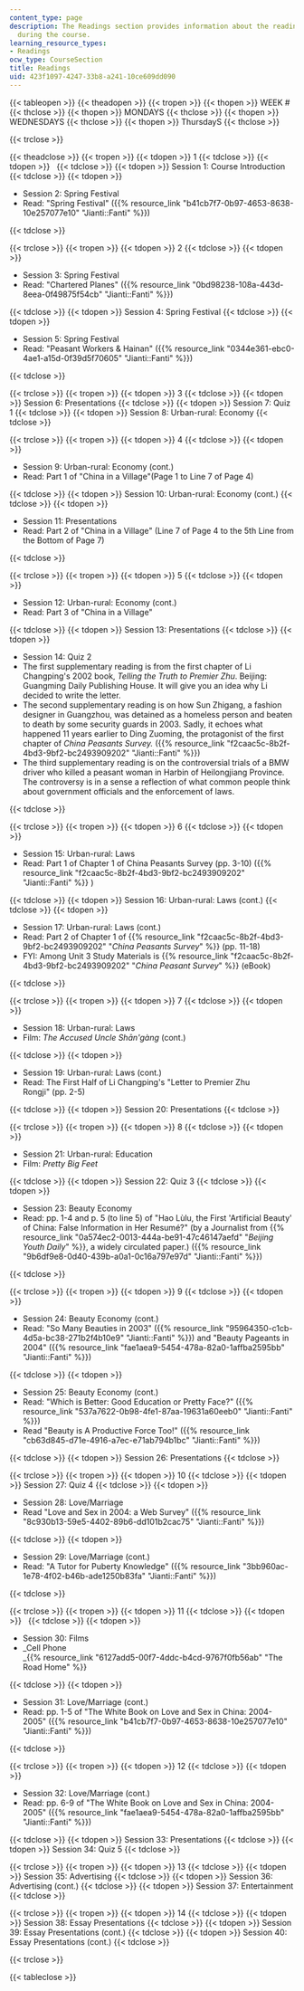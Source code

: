 ```yaml
---
content_type: page
description: The Readings section provides information about the readings assigned
  during the course.
learning_resource_types:
- Readings
ocw_type: CourseSection
title: Readings
uid: 423f1097-4247-33b8-a241-10ce609dd090
---
```


{{< tableopen >}}
{{< theadopen >}}
{{< tropen >}}
{{< thopen >}}
WEEK #
{{< thclose >}}
{{< thopen >}}
MONDAYS
{{< thclose >}}
{{< thopen >}}
WEDNESDAYS
{{< thclose >}}
{{< thopen >}}
ThursdayS
{{< thclose >}}

{{< trclose >}}

{{< theadclose >}}
{{< tropen >}}
{{< tdopen >}}
1
{{< tdclose >}}
{{< tdopen >}}
 
{{< tdclose >}}
{{< tdopen >}}
Session 1: Course Introduction
{{< tdclose >}}
{{< tdopen >}}


*   Session 2: Spring Festival
*   Read: "Spring Festival" ({{% resource_link "b41cb7f7-0b97-4653-8638-10e257077e10" "Jianti::Fanti" %}})


{{< tdclose >}}

{{< trclose >}}
{{< tropen >}}
{{< tdopen >}}
2
{{< tdclose >}}
{{< tdopen >}}


*   Session 3: Spring Festival
*   Read: "Chartered Planes" ({{% resource_link "0bd98238-108a-443d-8eea-0f49875f54cb" "Jianti::Fanti" %}})


{{< tdclose >}}
{{< tdopen >}}
Session 4: Spring Festival
{{< tdclose >}}
{{< tdopen >}}


*   Session 5: Spring Festival
*   Read: "Peasant Workers & Hainan" ({{% resource_link "0344e361-ebc0-4ae1-a15d-0f39d5f70605" "Jianti::Fanti" %}})


{{< tdclose >}}

{{< trclose >}}
{{< tropen >}}
{{< tdopen >}}
3
{{< tdclose >}}
{{< tdopen >}}
Session 6: Presentations
{{< tdclose >}}
{{< tdopen >}}
Session 7: Quiz 1
{{< tdclose >}}
{{< tdopen >}}
Session 8: Urban-rural: Economy
{{< tdclose >}}

{{< trclose >}}
{{< tropen >}}
{{< tdopen >}}
4
{{< tdclose >}}
{{< tdopen >}}


*   Session 9: Urban-rural: Economy (cont.)
*   Read: Part 1 of "China in a Village"(Page 1 to Line 7 of Page 4)


{{< tdclose >}}
{{< tdopen >}}
Session 10: Urban-rural: Economy (cont.)
{{< tdclose >}}
{{< tdopen >}}


*   Session 11: Presentations
*   Read: Part 2 of "China in a Village" (Line 7 of Page 4 to the 5th Line from the Bottom of Page 7)


{{< tdclose >}}

{{< trclose >}}
{{< tropen >}}
{{< tdopen >}}
5
{{< tdclose >}}
{{< tdopen >}}


*   Session 12: Urban-rural: Economy (cont.)
*   Read: Part 3 of "China in a Village"


{{< tdclose >}}
{{< tdopen >}}
Session 13: Presentations
{{< tdclose >}}
{{< tdopen >}}


*   Session 14: Quiz 2
*   The first supplementary reading is from the first chapter of Li Changping's 2002 book, _Telling the Truth to Premier Zhu_. Beijing: Guangming Daily Publishing House. It will give you an idea why Li decided to write the letter.
*   The second supplementary reading is on how Sun Zhigang, a fashion designer in Guangzhou, was detained as a homeless person and beaten to death by some security guards in 2003. Sadly, it echoes what happened 11 years earlier to Ding Zuoming, the protagonist of the first chapter of _China Peasants Survey._ ({{% resource_link "f2caac5c-8b2f-4bd3-9bf2-bc2493909202" "Jianti::Fanti" %}})
*   The third supplementary reading is on the controversial trials of a BMW driver who killed a peasant woman in Harbin of Heilongjiang Province. The controversy is in a sense a reflection of what common people think about government officials and the enforcement of laws.


{{< tdclose >}}

{{< trclose >}}
{{< tropen >}}
{{< tdopen >}}
6
{{< tdclose >}}
{{< tdopen >}}


*   Session 15: Urban-rural: Laws
*   Read: Part 1 of Chapter 1 of China Peasants Survey (pp. 3-10) ({{% resource_link "f2caac5c-8b2f-4bd3-9bf2-bc2493909202" "Jianti::Fanti" %}} )


{{< tdclose >}}
{{< tdopen >}}
Session 16: Urban-rural: Laws (cont.)
{{< tdclose >}}
{{< tdopen >}}


*   Session 17: Urban-rural: Laws (cont.)
*   Read: Part 2 of Chapter 1 of {{% resource_link "f2caac5c-8b2f-4bd3-9bf2-bc2493909202" "_China Peasants Survey_" %}} (pp. 11-18)
*   FYI: Among Unit 3 Study Materials is {{% resource_link "f2caac5c-8b2f-4bd3-9bf2-bc2493909202" "_China Peasant Survey_" %}} (eBook)


{{< tdclose >}}

{{< trclose >}}
{{< tropen >}}
{{< tdopen >}}
7
{{< tdclose >}}
{{< tdopen >}}


*   Session 18: Urban-rural: Laws
*   Film: _The Accused Uncle Shān'gàng_ (cont.)


{{< tdclose >}}
{{< tdopen >}}


*   Session 19: Urban-rural: Laws (cont.)
*   Read: The First Half of Li Changping's "Letter to Premier Zhu Rongji" (pp. 2-5)


{{< tdclose >}}
{{< tdopen >}}
Session 20: Presentations
{{< tdclose >}}

{{< trclose >}}
{{< tropen >}}
{{< tdopen >}}
8
{{< tdclose >}}
{{< tdopen >}}


*   Session 21: Urban-rural: Education
*   Film: _Pretty Big Feet_


{{< tdclose >}}
{{< tdopen >}}
Session 22: Quiz 3
{{< tdclose >}}
{{< tdopen >}}


*   Session 23: Beauty Economy
*   Read: pp. 1-4 and p. 5 (to line 5) of "Hao Lùlu, the First 'Artificial Beauty' of China: False Information in Her Resumé?" (by a Journalist from {{% resource_link "0a574ec2-0013-444a-be91-47c46147aefd" "_Beijing Youth Daily_" %}}, a widely circulated paper.) ({{% resource_link "9b6df9e8-0d40-439b-a0a1-0c16a797e97d" "Jianti::Fanti" %}})


{{< tdclose >}}

{{< trclose >}}
{{< tropen >}}
{{< tdopen >}}
9
{{< tdclose >}}
{{< tdopen >}}


*   Session 24: Beauty Economy (cont.)
*   Read: "So Many Beauties in 2003" ({{% resource_link "95964350-c1cb-4d5a-bc38-271b2f4b10e9" "Jianti::Fanti" %}}) and "Beauty Pageants in 2004" ({{% resource_link "fae1aea9-5454-478a-82a0-1affba2595bb" "Jianti::Fanti" %}})


{{< tdclose >}}
{{< tdopen >}}


*   Session 25: Beauty Economy (cont.)
*   Read: "Which is Better: Good Education or Pretty Face?" ({{% resource_link "537a7622-0b98-4fe1-87aa-19631a60eeb0" "Jianti::Fanti" %}})
*   Read "Beauty is A Productive Force Too!" ({{% resource_link "cb63d845-d71e-4916-a7ec-e71ab794b1bc" "Jianti::Fanti" %}})


{{< tdclose >}}
{{< tdopen >}}
Session 26: Presentations
{{< tdclose >}}

{{< trclose >}}
{{< tropen >}}
{{< tdopen >}}
10
{{< tdclose >}}
{{< tdopen >}}
Session 27: Quiz 4
{{< tdclose >}}
{{< tdopen >}}


*   Session 28: Love/Marriage
*   Read "Love and Sex in 2004: a Web Survey" ({{% resource_link "8c930b13-59e5-4402-89b6-dd101b2cac75" "Jianti::Fanti" %}})


{{< tdclose >}}
{{< tdopen >}}


*   Session 29: Love/Marriage (cont.)
*   Read: "A Tutor for Puberty Knowledge" ({{% resource_link "3bb960ac-1e78-4f02-b46b-ade1250b83fa" "Jianti::Fanti" %}})


{{< tdclose >}}

{{< trclose >}}
{{< tropen >}}
{{< tdopen >}}
11
{{< tdclose >}}
{{< tdopen >}}
 
{{< tdclose >}}
{{< tdopen >}}


*   Session 30: Films
*   _Cell Phone  
    _{{% resource_link "6127add5-00f7-4ddc-b4cd-9767f0fb56ab" "The Road Home" %}} 


{{< tdclose >}}
{{< tdopen >}}


*   Session 31: Love/Marriage (cont.)
*   Read: pp. 1-5 of "The White Book on Love and Sex in China: 2004-2005" ({{% resource_link "b41cb7f7-0b97-4653-8638-10e257077e10" "Jianti::Fanti" %}})


{{< tdclose >}}

{{< trclose >}}
{{< tropen >}}
{{< tdopen >}}
12
{{< tdclose >}}
{{< tdopen >}}


*   Session 32: Love/Marriage (cont.)
*   Read: pp. 6-9 of "The White Book on Love and Sex in China: 2004-2005" ({{% resource_link "fae1aea9-5454-478a-82a0-1affba2595bb" "Jianti::Fanti" %}})


{{< tdclose >}}
{{< tdopen >}}
Session 33: Presentations
{{< tdclose >}}
{{< tdopen >}}
Session 34: Quiz 5
{{< tdclose >}}

{{< trclose >}}
{{< tropen >}}
{{< tdopen >}}
13
{{< tdclose >}}
{{< tdopen >}}
Session 35: Advertising
{{< tdclose >}}
{{< tdopen >}}
Session 36: Advertising (cont.)
{{< tdclose >}}
{{< tdopen >}}
Session 37: Entertainment
{{< tdclose >}}

{{< trclose >}}
{{< tropen >}}
{{< tdopen >}}
14
{{< tdclose >}}
{{< tdopen >}}
Session 38: Essay Presentations
{{< tdclose >}}
{{< tdopen >}}
Session 39: Essay Presentations (cont.)
{{< tdclose >}}
{{< tdopen >}}
Session 40: Essay Presentations (cont.)
{{< tdclose >}}

{{< trclose >}}

{{< tableclose >}}